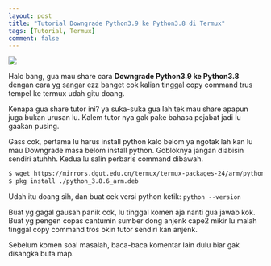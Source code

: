 ```yaml
---
layout: post
title: "Tutorial Downgrade Python3.9 ke Python3.8 di Termux"
tags: [Tutorial, Termux]
comment: false
---
```


<img src="https://1.bp.blogspot.com/-4WbogeQyEtY/X4jOccNMggI/AAAAAAAAAGI/LJnxHeVtyJAf7eHgHySKwc86pmErLNUgACLcBGAsYHQ/s0/Screenshot_20201016-052521_Termux-picsay.jpg" />

Halo bang, gua mau share cara **Downgrade Python3.9 ke Python3.8** dengan cara yg sangar ezz banget cok kalian tinggal copy command trus tempel ke termux udah gitu doang.

Kenapa gua share tutor ini? ya suka-suka gua lah tek mau share apapun juga bukan urusan lu. Kalem tutor nya gak pake bahasa pejabat jadi lu gaakan pusing.

Gass cok, pertama lu harus install python kalo belom ya ngotak lah kan lu mau Downgrade masa belom install python. Gobloknya jangan diabisin sendiri atuhhh. Kedua lu salin perbaris command dibawah.

```bash
$ wget https://mirrors.dgut.edu.cn/termux/termux-packages-24/arm/python_3.8.6_arm.deb
$ pkg install ./python_3.8.6_arm.deb
```

Udah itu doang sih, dan buat cek versi python ketik: ```python --version```

Buat yg gagal gausah panik cok, lu tinggal komen aja nanti gua jawab kok. Buat yg pengen copas cantumin sumber dong anjenk cape2 mikir lu malah tinggal copy command tros bkin tutor sendiri kan anjenk.

Sebelum komen soal masalah, baca-baca komentar lain dulu biar gak disangka buta map.
